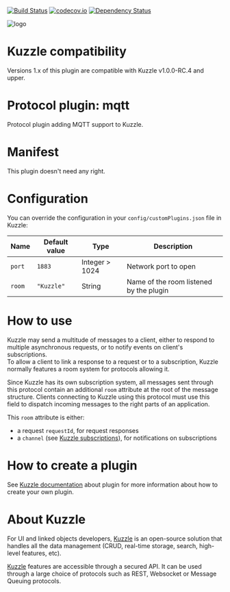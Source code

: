[![Build Status](https://travis-ci.org/kuzzleio/kuzzle-plugin-mqtt.svg?branch=master)](https://travis-ci.org/kuzzleio/kuzzle-plugin-mqtt) [![codecov.io](http://codecov.io/github/kuzzleio/kuzzle-plugin-mqtt/coverage.svg?branch=master)](http://codecov.io/github/kuzzleio/kuzzle-plugin-mqtt?branch=master) [![Dependency Status](https://david-dm.org/kuzzleio/kuzzle-plugin-mqtt.svg)](https://david-dm.org/kuzzleio/kuzzle-plugin-mqtt)

![logo](https://camo.githubusercontent.com/e40bd0387af8440d3276c9fdea60650d9f787482/687474703a2f2f6b757a7a6c652e696f2f67756964652f696d616765732f6b757a7a6c652e737667)

# Kuzzle compatibility

Versions 1.x of this plugin are compatible with Kuzzle v1.0.0-RC.4 and upper.
# Protocol plugin: mqtt

Protocol plugin adding MQTT support to Kuzzle.

# Manifest

This plugin doesn't need any right.

# Configuration

You can override the configuration in your `config/customPlugins.json` file in Kuzzle:

| Name | Default value | Type | Description                 |
|------|---------------|-----------|-----------------------------|
| ``port`` | ``1883`` | Integer > 1024 | Network port to open |
| ``room`` | ``"Kuzzle"`` | String | Name of the room listened by the plugin |

# How to use

Kuzzle may send a multitude of messages to a client, either to respond to multiple asynchronous requests, or to notify events on client's subscriptions.  
To allow a client to link a response to a request or to a subscription, Kuzzle normally features a room system for protocols allowing it.

Since Kuzzle has its own subscription system, all messages sent through this protocol contain an additional `room` attribute at the root of the message structure. Clients connecting to Kuzzle using this protocol must use this field to dispatch incoming messages to the right parts of an application.

This `room` attribute is either:

* a request `requestId`, for request responses
* a `channel` (see [Kuzzle subscriptions](http://kuzzle.io/api-reference/#on)), for notifications on subscriptions


# How to create a plugin

See [Kuzzle documentation](http://kuzzle.io/guide/#plugins) about plugin for more information about how to create your own plugin.

# About Kuzzle

For UI and linked objects developers, [Kuzzle](https://github.com/kuzzleio/kuzzle) is an open-source solution that handles all the data management
(CRUD, real-time storage, search, high-level features, etc).

[Kuzzle](https://github.com/kuzzleio/kuzzle) features are accessible through a secured API. It can be used through a large choice of protocols such as REST, Websocket or Message Queuing protocols.
